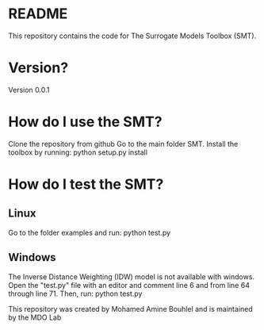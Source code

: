 # README
This repository contains the code for The Surrogate Models Toolbox (SMT).

# Version?
Version 0.0.1

# How do I use the SMT?
Clone the repository from github
Go to the main folder SMT.
Install the toolbox by running:
python setup.py install

# How do I test the SMT?
## Linux
Go to the folder examples and run:
python test.py

## Windows
The Inverse Distance Weighting (IDW) model is not available with windows.
Open the "test.py" file with an editor and comment line 6 and from line
64 through line 71. Then, run:
python test.py

This repository was created by Mohamed Amine Bouhlel and is maintained by the MDO Lab
